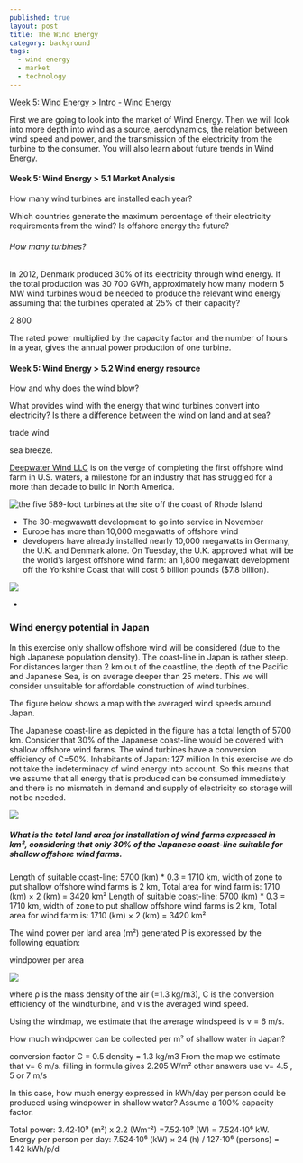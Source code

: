 ```yaml
---
published: true
layout: post
title: The Wind Energy
category: background
tags:
  - wind energy
  - market
  - technology
---
```




[Week 5: Wind Energy > Intro - Wind Energy](https://courses.edx.org/courses/course-v1:DelftX+EnergyX+2T2016/courseware/8b0ff754981f4364a80eec39b14ede03/8a2b73ee0fbf4d11a81369f765d095ac/)

First we are going to look into the market of Wind Energy. Then we will look into more depth into wind as a source, aerodynamics, the relation between wind speed and power, and the transmission of the electricity from the turbine to the consumer. You will also learn about future trends in Wind Energy.



#### Week 5: Wind Energy > 5.1 Market Analysis

How many wind turbines are installed each year? 

Which countries generate the maximum percentage of their electricity requirements from the wind? Is offshore energy the future?



###### How many turbines?

In 2012, Denmark produced 30% of its electricity through wind energy. If the total production was 30 700 GWh, approximately how many modern 5 MW wind turbines would be needed to produce the relevant wind energy assuming that the turbines operated at 25% of their capacity?

2 800

The rated power multiplied by the capacity factor and the number of hours in a year, gives the annual power production of one turbine.

#### Week 5: Wind Energy > 5.2 Wind energy resource 



How and why does the wind blow?

What provides wind with the energy that wind turbines convert into electricity? Is there a difference between the wind on land and at sea? 

trade wind


sea breeze.











[Deepwater Wind LLC](http://www.bloomberg.com/news/articles/2016-08-16/deepwater-nearing-completion-on-first-u-s-offshore-wind-project) is on the verge of completing the first offshore wind farm in U.S. waters, a milestone for an industry that has struggled for a more than decade to build in North America.


![the five 589-foot turbines at the site off the coast of Rhode Island ](https://assets.bwbx.io/images/users/iqjWHBFdfxIU/inxfzpoUjTzo/v0/800x-1.jpg)


 - The 30-megwawatt development to go into service in November
 - Europe has more than 10,000 megawatts of offshore wind
 - developers have already installed nearly 10,000 megawatts in Germany, the U.K. and Denmark alone. On Tuesday, the U.K. approved what will be the world’s largest offshore wind farm: an 1,800 megawatt development off the Yorkshire Coast that will cost 6 billion pounds ($7.8 billion).
 
 
 ![](https://assets.bwbx.io/images/users/iqjWHBFdfxIU/iLfu6qrsssQo/v2/-1x-1.png)
 
 
 
 
 
 
-
### Wind energy potential in Japan

In this exercise only shallow offshore wind will be considered (due to the high Japanese population density). The coast-line in Japan is rather steep. For distances larger than 2 km out of the coastline, the depth of the Pacific and Japanese Sea, is on average deeper than 25 meters. This we will consider unsuitable for affordable construction of wind turbines. 

The figure below shows a map with the averaged wind speeds around Japan.

The Japanese coast-line as depicted in the figure has a total length of 5700 km. 
Consider that 30% of the Japanese coast-line would be covered with shallow offshore wind farms. 
The wind turbines have a conversion efficiency of C=50%. 
Inhabitants of Japan: 127 million
In this exercise we do not take the indeterminacy of wind energy into account. So this means that we assume that all energy that is produced can be consumed immediately and there is no mismatch in demand and supply of electricity so storage will not be needed. 

![](https://d37djvu3ytnwxt.cloudfront.net/assets/courseware/v1/4fe82f1475eb5bf175d1b582590a1234/asset-v1:DelftX+EnergyX+2T2016+type@asset+block/wind_japan.png)


##### What is the total land area for installation of wind farms expressed in km², considering that only 30% of the Japanese coast-line suitable for shallow offshore wind farms.


Length of suitable coast-line: 5700 (km) * 0.3 = 1710 km,
width of zone to put shallow offshore wind farms is 2 km,
Total area for wind farm is: 1710 (km) × 2 (km) = 3420 km²
Length of suitable coast-line: 5700 (km) * 0.3 = 1710 km,
width of zone to put shallow offshore wind farms is 2 km,
Total area for wind farm is: 1710 (km) × 2 (km) = 3420 km²



The wind power per land area (m²) generated P is expressed by the following equation:

windpower per area

![](https://d37djvu3ytnwxt.cloudfront.net/assets/courseware/v1/6fd0a7b8349cfa6fb2674fe8c65f9ee0/asset-v1:DelftX+EnergyX+2T2016+type@asset+block/windpower_per_area.png)

where ρ is the mass density of the air (=1.3 kg/m3), C is the conversion efficiency of the windturbine, and v is the averaged wind speed. 


Using the windmap, we estimate that the average windspeed is v = 6 m/s.

How much windpower can be collected per m² of shallow water in Japan?


conversion factor C = 0.5
density = 1.3 kg/m3
From the map we estimate that v= 6 m/s.
filling in formula gives 2.205 W/m²
other answers use v= 4.5 , 5 or 7 m/s


In this case, how much energy expressed in kWh/day per person could be produced using windpower in shallow water? Assume a 100% capacity factor.

Total power: 3.42⋅10⁹ (m²) x 2.2 (Wm⁻²) =7.52⋅10⁹ (W) = 7.524⋅10⁶ kW.
Energy per person per day:
7.524⋅10⁶ (kW) × 24 (h) / 127⋅10⁶ (persons) = 1.42 kWh/p/d
